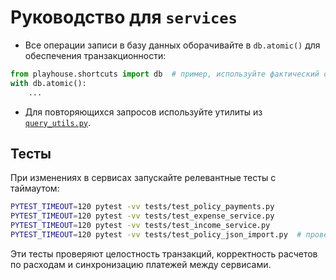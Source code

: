 # Руководство для `services`

- Все операции записи в базу данных оборачивайте в `db.atomic()` для обеспечения транзакционности:

```python
from playhouse.shortcuts import db  # пример, используйте фактический объект
with db.atomic():
    ...
```

- Для повторяющихся запросов используйте утилиты из [`query_utils.py`](./query_utils.py).

## Тесты
При изменениях в сервисах запускайте релевантные тесты с таймаутом:

```bash
PYTEST_TIMEOUT=120 pytest -vv tests/test_policy_payments.py
PYTEST_TIMEOUT=120 pytest -vv tests/test_expense_service.py
PYTEST_TIMEOUT=120 pytest -vv tests/test_income_service.py
PYTEST_TIMEOUT=120 pytest -vv tests/test_policy_json_import.py  # проверяет импорт полиса через AI и создание связанных платежей
```

Эти тесты проверяют целостность транзакций, корректность расчетов по расходам и синхронизацию платежей между сервисами.
